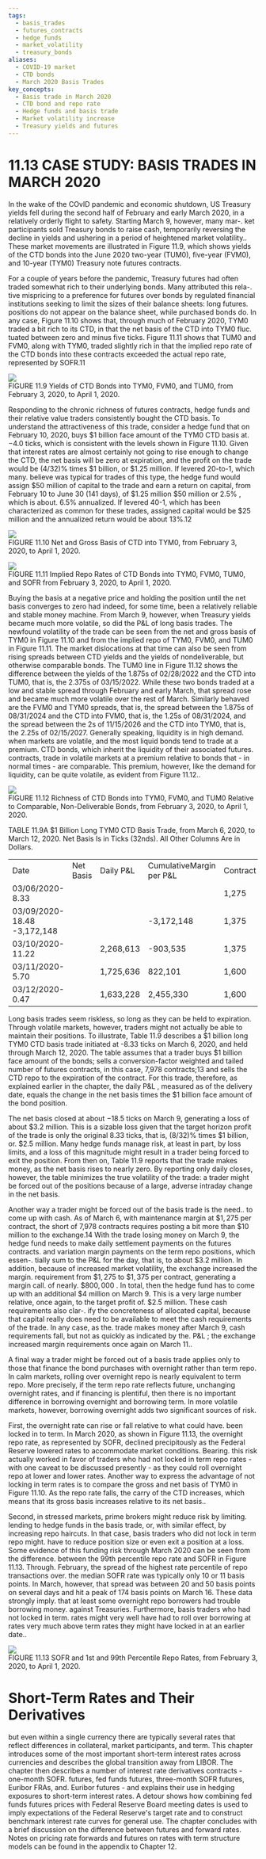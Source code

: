 ```yaml
---
tags:
  - basis_trades
  - futures_contracts
  - hedge_funds
  - market_volatility
  - treasury_bonds
aliases:
  - COVID-19 market
  - CTD bonds
  - March 2020 Basis Trades
key_concepts:
  - Basis trade in March 2020
  - CTD bond and repo rate
  - Hedge funds and basis trade
  - Market volatility increase
  - Treasury yields and futures
---
```


# 11.13 CASE STUDY: BASIS TRADES IN MARCH 2020  

In the wake of the COvID pandemic and economic shutdown, US Treasury yields fell during the second half of February and early March 2020, in a relatively orderly flight to safety. Starting March 9, however, many mar-. ket participants sold Treasury bonds to raise cash, temporarily reversing the decline in yields and ushering in a period of heightened market volatility.. These market movements are illustrated in Figure 11.9, which shows yields of the CTD bonds into the June 2020 two-year (TUM0), five-year (FVM0), and 10-year (TYM0) Treasury note futures contracts.  

For a couple of years before the pandemic, Treasury futures had often traded somewhat rich to their underlying bonds. Many attributed this rela-. tive mispricing to a preference for futures over bonds by regulated financial institutions seeking to limit the sizes of their balance sheets: long futures. positions do not appear on the balance sheet, while purchased bonds do. In any case, Figure 11.10 shows that, through much of February 2020, TYM0 traded a bit rich to its CTD, in that the net basis of the CTD into TYM0 fluc. tuated between zero and minus five ticks. Figure 11.11 shows that TUM0 and FVM0, along with TYM0, traded slightly rich in that the implied repo rate of the CTD bonds into these contracts exceeded the actual repo rate, represented by SOFR.11  

![](c3a13cb3279d239e2fcf37fd837467ff4fbe909bf3fed1bad6bbcd9964481814.jpg)  
FIGURE 11.9 Yields of CTD Bonds into TYM0, FVM0, and TUM0, from February 3, 2020, to April 1, 2020.  

Responding to the chronic richness of futures contracts, hedge funds and their relative value traders consistently bought the CTD basis. To understand the attractiveness of this trade, consider a hedge fund that on February 10, 2020, buys $\$1$ billion face amount of the TYM0 CTD basis at. $-4.0$ ticks, which is consistent with the levels shown in Figure 11.10. Given that interest rates are almost certainly not going to rise enough to change the CTD, the net basis will be zero at expiration, and the profit on the trade would be $(4/32)\%$ times $\$1$ billion, or $\$1.25$ million. If levered 20-to-1, which many. believe was typical for trades of this type, the hedge fund would assign $\$50$ million of capital to the trade and earn a return on capital, from February 10 to June 30 (141 days), of $\$1.25$ million $\$50$ million or $2.5\%$ , which is about. $6.5\%$ annualized. If levered 40-1, which has been characterized as common for these trades, assigned capital would be $\$25$ million and the annualized return would be about 13%.12  

![](7f1992186ee5d947c3c0068d7287c82a751fae2cafca980a988874a7bf4fec3b.jpg)  
FIGURE 11.10  Net and Gross Basis of CTD into TYM0, from February 3, 2020, to April 1, 2020.  

![](72d8fdaa17bbc93f51d6f8ca40e26af77ccbb0a48e225bfe25b0feab0fd4617c.jpg)  
FIGURE 11.11 Implied Repo Rates of CTD Bonds into TYM0, FVM0, TUM0, and SOFR from February 3, 2020, to April 1, 2020.  

Buying the basis at a negative price and holding the position until the net basis converges to zero had indeed, for some time, been a relatively reliable and stable money machine. From March 9, however, when Treasury yields became much more volatile, so did the P&L of long basis trades. The newfound volatility of the trade can be seen from the net and gross basis of TYM0 in Figure 11.10 and from the implied repo of TYM0, FVM0, and TUM0 in Figure 11.11. The market dislocations at that time can also be seen from rising spreads between CTD yields and the yields of nondeliverable, but otherwise comparable bonds. The TUM0 line in Figure 11.12 shows the difference between the yields of the 1.875s of 02/28/2022 and the CTD into TUM0, that is, the 2.375s of 03/15/2022. While these two bonds traded at a low and stable spread through February and early March, that spread rose and became much more volatile over the rest of March. Similarly behaved are the FVM0 and TYM0 spreads, that is, the spread between the 1.875s of 08/31/2024 and the CTD into FVM0, that is, the 1.25s of 08/31/2024, and the spread between the 2s of 11/15/2026 and the CTD into TYM0, that is, the 2.25s of 02/15/2027. Generally speaking, liquidity is in high demand. when markets are volatile, and the most liquid bonds tend to trade at a premium. CTD bonds, which inherit the liquidity of their associated futures. contracts, trade in volatile markets at a premium relative to bonds that - in normal times - are comparable. This premium, however, like the demand for liquidity, can be quite volatile, as evident from Figure 11.12..  

![](b83d02ed7c78c513857abe8b9c5bfbeb49faa9b64ed2b0c41c98f8e0a3ca0591.jpg)  
FIGURE 11.12 Richness of CTD Bonds into TYM0, FVM0, and TUM0 Relative to Comparable, Non-Deliverable Bonds, from February 3, 2020, to April 1, 2020.  

TABLE 11.9A $\$1$ Billion Long TYM0 CTD Basis Trade, from March 6, 2020, to March 12, 2020. Net Basis Is in Ticks (32nds). All Other Columns Are in Dollars.   


<html><body><table><tr><td>Date</td><td>Net Basis</td><td>Daily P&L</td><td>CumulativeMargin per P&L</td><td>Contract</td><td>Margin Call</td><td>Cumulative Cash</td></tr><tr><td>03/06/2020-8.33</td><td></td><td></td><td></td><td>1,275</td><td></td><td>-10,171,597</td></tr><tr><td>03/09/2020-18.48 -3,172,148</td><td></td><td></td><td>-3,172,148</td><td>1,375</td><td>-797,772</td><td>-14,141,517</td></tr><tr><td>03/10/2020-11.22</td><td></td><td>2,268,613</td><td>-903,535</td><td>1,375</td><td>0</td><td>-11,872,904</td></tr><tr><td>03/11/2020-5.70</td><td></td><td>1,725,636</td><td>822,101</td><td>1,600</td><td></td><td>-1,794,988-11,942,256</td></tr><tr><td>03/12/2020-0.47</td><td></td><td>1,633,228</td><td>2,455,330</td><td>1,600</td><td></td><td>-10,309,028</td></tr></table></body></html>  

Long basis trades seem riskless, so long as they can be held to expiration. Through volatile markets, however, traders might not actually be able to maintain their positions. To illustrate, Table 11.9 describes a $\$1$ billion long TYM0 CTD basis trade initiated at -8.33 ticks on March 6, 2020, and held through March 12, 2020. The table assumes that a trader buys $\$1$ billion face amount of the bonds; sells a conversion-factor weighted and tailed number of futures contracts, in this case, 7,978 contracts;13 and sells the CTD repo to the expiration of the contract. For this trade, therefore, as explained earlier in the chapter, the daily $\mathrm{P}\&\mathrm{L}$ , measured as of the delivery date, equals the change in the net basis times the $\$1$ billion face amount of the bond position.  

The net basis closed at about $-18.5$ ticks on March 9, generating a loss of about $\$3.2$ million. This is a sizable loss given that the target horizon profit of the trade is only the original 8.33 ticks, that is, $(8/32)\%$ times $\$1$ billion, or. $\$2.5$ million. Many hedge funds manage risk, at least in part, by loss limits, and a loss of this magnitude might result in a trader being forced to exit the position. From then on, Table 11.9 reports that the trade makes money, as the net basis rises to nearly zero. By reporting only daily closes, however, the table minimizes the true volatility of the trade: a trader might be forced out of the positions because of a large, adverse intraday change in the net basis.  

Another way a trader might be forced out of the basis trade is the need.. to come up with cash. As of March 6, with maintenance margin at $\$1,275$ per contract, the short of 7,978 contracts requires posting a bit more than $\$10$ million to the exchange.14 With the trade losing money on March 9, the hedge fund needs to make daily settlement payments on the futures contracts. and variation margin payments on the term repo positions, which essen-. tially sum to the P&L for the day, that is, to about $\$3.2$ million. In addition, because of increased market volatility, the exchange increased the margin. requirement from $\$1,275$ to $\$1,375$ per contract, generating a margin call. of nearly. $\$800,000$ . In total, then the hedge fund has to come up with an additional $\$4$ million on March 9. This is a very large number relative, once again, to the target profit of. $\$2.5$ million. These cash requirements also clar-. ify the concreteness of allocated capital, because that capital really does need to be available to meet the cash requirements of the trade. In any case, as the. trade makes money after March 9, cash requirements fall, but not as quickly as indicated by the. $\mathrm{P}\&\mathrm{L}$ ; the exchange increased margin requirements once again on March 11..  

A final way a trader might be forced out of a basis trade applies only to those that finance the bond purchases with overnight rather than term repo. In calm markets, rolling over overnight repo is nearly equivalent to term repo. More precisely, if the term repo rate reflects future, unchanging overnight rates, and if financing is plentiful, then there is no important difference in borrowing overnight and borrowing term. In more volatile markets, however, borrowing overnight adds two significant sources of risk.  

First, the overnight rate can rise or fall relative to what could have. been locked in to term. In March 2020, as shown in Figure 11.13, the overnight repo rate, as represented by SOFR, declined precipitously as the Federal Reserve lowered rates to accommodate market conditions. Bearing. this risk actually worked in favor of traders who had not locked in term repo rates - with one caveat to be discussed presently - as they could roll overnight repo at lower and lower rates. Another way to express the advantage of not locking in term rates is to compare the gross and net basis of TYM0 in Figure 11.10. As the repo rate falls, the carry of the CTD increases, which means that its gross basis increases relative to its net basis..  

Second, in stressed markets, prime brokers might reduce risk by limiting. lending to hedge funds in the basis trade, or, with similar effect, by increasing repo haircuts. In that case, basis traders who did not lock in term repo might. have to reduce position size or even exit a position at a loss. Some evidence of this funding risk through March 2020 can be seen from the difference. between the 99th percentile repo rate and SOFR in Figure 11.13. Through. February, the spread of the highest rate percentile of repo transactions over. the median SOFR rate was typically only 10 or 11 basis points. In March, however, that spread was between 20 and 50 basis points on several days and hit a peak of 174 basis points on March 16. These data strongly imply. that at least some overnight repo borrowers had trouble borrowing money. against Treasuries. Furthermore, basis traders who had not locked in term. rates might very well have had to roll over borrowing at rates very much above term rates they might have locked in at an earlier date..  

![](9b9a1ccd1fdcb2d6a6ccc5ad33c5eec967b3e84ed3fe0cee7649862b7928c9ab.jpg)  
FIGURE 11.13  SOFR and 1st and 99th Percentile Repo Rates, from February 3, 2020, to April 1, 2020.  

# Short-Term Rates and Their Derivatives  

but even within a single currency there are typically several rates that reflect differences in collateral, market participants, and term. This chapter introduces some of the most important short-term interest rates across currencies and describes the global transition away from LIBOR. The chapter then describes a number of interest rate derivatives contracts - one-month SOFR. futures, fed funds futures, three-month SOFR futures, Euribor FRAs, and. Euribor futures - and explains their use in hedging exposures to short-term interest rates. A detour shows how combining fed funds futures prices with Federal Reserve Board meeting dates is used to imply expectations of the Federal Reserve's target rate and to construct benchmark interest rate curves for general use. The chapter concludes with a brief discussion on the difference between futures and forward rates. Notes on pricing rate forwards and futures on rates with term structure models can be found in the appendix to Chapter 12.
